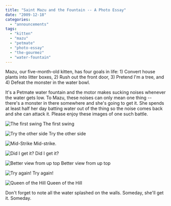 ```yaml
---
title: "Saint Mazu and the Fountain -- A Photo Essay"
date: "2009-12-18"
categories:
  - "announcements"
tags:
  - "kitten"
  - "mazu"
  - "petmate"
  - "photo-essay"
  - "the-gourmez"
  - "water-fountain"
---
```


Mazu, our five-month-old kitten, has four goals in life: 1) Convert house plants into litter boxes, 2) Rush out the front door, 3) Pretend I'm a tree, and 4) Defeat the monster in the water bowl.

It's a Petmate water fountain and the motor makes sucking noises whenever the water gets low. To Mazu, these noises can only mean one thing -- there's a monster in there somewhere and she's going to get it. She spends at least half her day batting water out of the thing so the noise comes back and she can attack it. Please enjoy these images of one such battle.




<div class="caption">

![The first swing](http://s3.amazonaws.com/thegourmez-wpmedia/2009/12/mazufountain-003-300x200.jpg "mazufountain-003") The first swing</div>





<div class="caption">

![Try the other side](http://s3.amazonaws.com/thegourmez-wpmedia/2009/12/mazufountain-012-200x300.jpg "mazufountain-012") Try the other side</div>





<div class="caption">

![Mid-Strike](http://s3.amazonaws.com/thegourmez-wpmedia/2009/12/mazufountain-007-256x300.jpg "mazufountain-007") Mid-strike.</div>





<div class="caption">

![Did I get it?](http://s3.amazonaws.com/thegourmez-wpmedia/2009/12/mazufountain-006-300x295.jpg "mazufountain-006") Did I get it?</div>





<div class="caption">

![Better view from up top](http://s3.amazonaws.com/thegourmez-wpmedia/2009/12/mazufountain-008-265x300.jpg "mazufountain-008") Better view from up top</div>





<div class="caption">

![Try again!](http://s3.amazonaws.com/thegourmez-wpmedia/2009/12/mazufountain-002-300x200.jpg "mazufountain-002") Try again!</div>





<div class="caption">

![Queen of the Hill](http://s3.amazonaws.com/thegourmez-wpmedia/2009/12/mazufountain-016-200x300.jpg "mazufountain-016") Queen of the Hill</div>


Don't forget to note all the water splashed on the walls. Someday, she'll get it. Someday.
